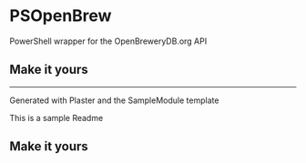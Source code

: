# PSOpenBrew

PowerShell wrapper for the OpenBreweryDB.org API 

## Make it yours

---
Generated with Plaster and the SampleModule template


This is a sample Readme

## Make it yours
